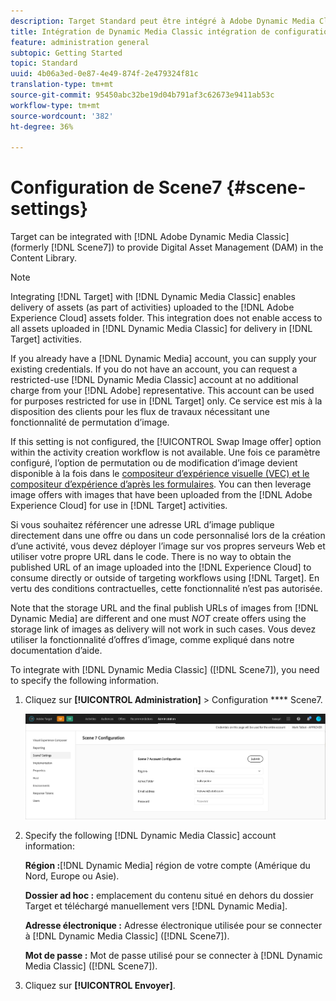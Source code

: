 ```yaml
---
description: Target Standard peut être intégré à Adobe Dynamic Media Classic (anciennement Scene7) pour offrir le module de gestion des actifs numériques (DAM) dans la bibliothèque de contenu.
title: Intégration de Dynamic Media Classic intégration de configuration
feature: administration general
subtopic: Getting Started
topic: Standard
uuid: 4b06a3ed-0e87-4e49-874f-2e479324f81c
translation-type: tm+mt
source-git-commit: 95450abc32be19d04b791af3c62673e9411ab53c
workflow-type: tm+mt
source-wordcount: '382'
ht-degree: 36%

---
```



# Configuration de Scene7 {#scene-settings}

Target can be integrated with [!DNL Adobe Dynamic Media Classic] (formerly [!DNL Scene7]) to provide Digital Asset Management (DAM) in the Content Library.

>[!NOTE]
>
>Integrating [!DNL Target] with [!DNL Dynamic Media Classic] enables delivery of assets (as part of activities) uploaded to the [!DNL Adobe Experience Cloud] assets folder. This integration does not enable access to all assets uploaded in [!DNL Dynamic Media Classic] for delivery in [!DNL Target] activities.

If you already have a [!DNL Dynamic Media] account, you can supply your existing credentials. If you do not have an account, you can request a restricted-use [!DNL Dynamic Media Classic] account at no additional charge from your [!DNL Adobe] representative. This account can be used for purposes restricted for use in [!DNL Target] only. Ce service est mis à la disposition des clients pour les flux de travaux nécessitant une fonctionnalité de permutation d’image.

If this setting is not configured, the [!UICONTROL Swap Image offer] option within the activity creation workflow is not available. Une fois ce paramètre configuré, l’option de permutation ou de modification d’image devient disponible à la fois dans le [compositeur d’expérience visuelle (VEC) et le compositeur d’expérience d’après les formulaires](/help/c-experiences/experiences.md#concept_A2E10F6AFB3D4AEAB6951EE14688848D). You can then leverage image offers with images that have been uploaded from the [!DNL Adobe Experience Cloud] for use in [!DNL Target] activities.

Si vous souhaitez référencer une adresse URL d’image publique directement dans une offre ou dans un code personnalisé lors de la création d’une activité, vous devez déployer l’image sur vos propres serveurs Web et utiliser votre propre URL dans le code. There is no way to obtain the published URL of an image uploaded into the [!DNL Experience Cloud] to consume directly or outside of targeting workflows using [!DNL Target]. En vertu des conditions contractuelles, cette fonctionnalité n’est pas autorisée.

Note that the storage URL and the final publish URLs of images from [!DNL Dynamic Media] are different and one must *NOT* create offers using the storage link of images as delivery will not work in such cases. Vous devez utiliser la fonctionnalité d’offres d’image, comme expliqué dans notre documentation d’aide.

To integrate with [!DNL Dynamic Media Classic] ([!DNL Scene7]), you need to specify the following information.

1. Cliquez sur **[!UICONTROL Administration]** > Configuration **** Scene7.

   ![Page Scene7](/help/administrating-target/assets/scene7.png)

1. Specify the following [!DNL Dynamic Media Classic] account information:

   **Région :**[!DNL Dynamic Media] région de votre compte  (Amérique du Nord, Europe ou Asie).

   **Dossier ad hoc :** emplacement du contenu situé en dehors du dossier Target et téléchargé manuellement vers [!DNL Dynamic Media].

   **Adresse électronique :** Adresse électronique utilisée pour se connecter à [!DNL Dynamic Media Classic] ([!DNL Scene7]).

   **Mot de passe :** Mot de passe utilisé pour se connecter à [!DNL Dynamic Media Classic] ([!DNL Scene7]).

1. Cliquez sur **[!UICONTROL Envoyer]**.
